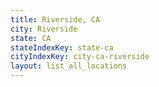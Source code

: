 ```yaml
---
title: Riverside, CA
city: Riverside
state: CA
stateIndexKey: state-ca
cityIndexKey: city-ca-riverside
layout: list_all_locations
---
```

